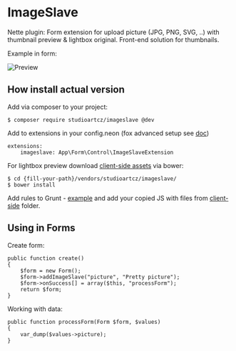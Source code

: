 # ImageSlave
Nette plugin: Form extension for upload picture (JPG, PNG, SVG, ..) with thumbnail preview &amp; lightbox original. Front-end solution for thumbnails.

Example in form:

![Preview](https://raw.githubusercontent.com/studioartcz/imageslave/master/doc/images/preview.png)

## How install actual version

Add via composer to your project:

    $ composer require studioartcz/imageslave @dev

Add to extensions in your config.neon (fox advanced setup see [doc](doc/extension-setup.md))

    extensions:
        imageslave: App\Form\Control\ImageSlaveExtension
        
For lightbox preview download [client-side assets](client-side/) via bower:

    $ cd {fill-your-path}/vendors/studioartcz/imageslave/
    $ bower install

Add rules to Grunt - [example](docs/grunt-sample.md) and add your copied JS with files from [client-side](client-side/) folder.
        
## Using in Forms

Create form:
    
    public function create()
    {
        $form = new Form();
        $form->addImageSlave("picture", "Pretty picture");
        $form->onSuccess[] = array($this, "processForm");
        return $form;
    }
    
Working with data:

    public function processForm(Form $form, $values)
    {
        var_dump($values->picture);
    }

